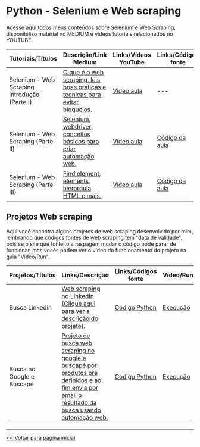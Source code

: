 # Python - Selenium e Web scraping
Acesse aqui todos meus conteúdos sobre Selenium e Web Scraping, disponibilizo material no MEDIUM e vídeos tutoriais relacionados no YOUTUBE.

| Tutoriais/Títulos    | Descrição/Link Medium  | Links/Vídeos YouTube | Links/Códigos fonte |
| --- | --- | --- | --- |
| Selenium - Web Scraping introdução (Parte I) | [O que é o web scraping, leis, boas práticas e técnicas para evitar bloqueios.](https://medium.com/@dev.daniel.amorim/python-selenium-web-scraping-i-2754b4fe94cb) | [Vídeo aula](https://youtu.be/Nbr0mB70-MI) | --- |
| Selenium - Web Scraping (Parte II) | [Selenium, webdriver, conceitos básicos para criar automação web.](https://medium.com/@dev.daniel.amorim/python-selenium-web-scraping-ii-8a7c20d85c65) | [Vídeo aula](https://youtu.be/SdN0VzICR4Y) | [Código da aula](https://github.com/dev-daniel-amorim/Topico-Selenium_e_WS/blob/main/Selenium-A2/main.py) |
| Selenium - Web Scraping (Parte III) | [Find element, elements, hierarquia HTML e mais.](https://medium.com/@dev.daniel.amorim/selenium-web-scraping-parte-iii-4478a07e0afa) | [Vídeo aula](https://youtu.be/v9w31PUcq74) | [Código da aula](https://github.com/dev-daniel-amorim/Topico-Selenium_e_WS/blob/main/Selenium-A3/main.py) |

## Projetos Web scraping
Aqui você encontra alguns projetos de web scraping desenvolvido por mim, lembrando que códigos fontes de web scraping tem "data de validade", pois se o site que foi feito a raspagem mudar o código pode parar de funcionar, mas vocês podem ver o vídeo do funcionamento do projeto na guia "Vídeo/Run".

| Projetos/Títulos  | Links/Descrição | Links/Códigos fonte | Vídeo/Run |
| --- | --- | --- | --- |
| Busca Linkedin | [Web scraping no Linkedin (Clique aqui para ver a descrição do projeto).](https://github.com/dev-daniel-amorim/WS-Projeto-Busca-Linkedin/blob/main/README.md)  | [Código Python](https://github.com/dev-daniel-amorim/WS-Projeto-Busca-Linkedin/blob/main/main.py) | [Execução](https://youtu.be/nVoZQ7cJGXI) |
| Busca no Google e Buscapé | [Projeto de busca web scraping no google e buscapé por produtos pré definidos e ao fim envia por email o resultado da busca usando automação web.](https://github.com/dev-daniel-amorim/WS---Projeto-Google-e-Buscape)  | [Código Python](https://github.com/dev-daniel-amorim/WS---Projeto-Google-e-Buscape/blob/main/DS-Automacao_web.ipynb) | [Execução](https://youtu.be/4MNhWCrSUuk) |


<hr>

[<< Voltar para página inicial](https://github.com/dev-daniel-amorim)
